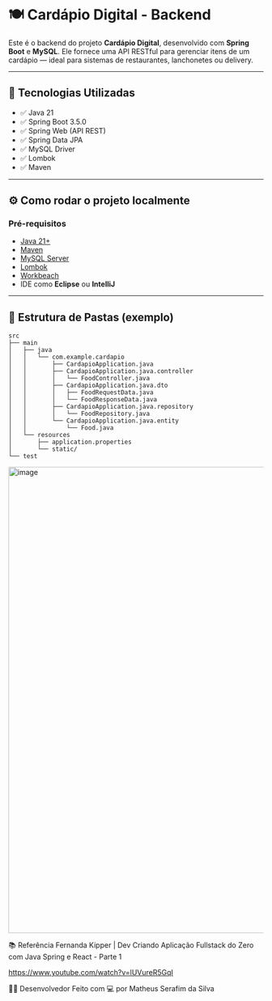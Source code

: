 # 🍽️ Cardápio Digital - Backend

Este é o backend do projeto **Cardápio Digital**, desenvolvido com **Spring Boot** e **MySQL**. Ele fornece uma API RESTful para gerenciar itens de um cardápio — ideal para sistemas de restaurantes, lanchonetes ou delivery.

---

## 🚀 Tecnologias Utilizadas

- ✅ Java 21  
- ✅ Spring Boot 3.5.0  
- ✅ Spring Web (API REST)  
- ✅ Spring Data JPA  
- ✅ MySQL Driver  
- ✅ Lombok  
- ✅ Maven  

---

## ⚙️ Como rodar o projeto localmente

### Pré-requisitos

- [Java 21+](https://www.oracle.com/java/technologies/javase/jdk21-archive-downloads.html)  
- [Maven](https://maven.apache.org/)  
- [MySQL Server](https://dev.mysql.com/downloads/installer/)  
- [Lombok](https://projectlombok.org/download)
- [Workbeach](https://dev.mysql.com/downloads/workbench/)
- IDE como **Eclipse** ou **IntelliJ**

---

## 📁 Estrutura de Pastas (exemplo)

```plaintext
src
├── main
│   ├── java
│   │   └── com.example.cardapio
│   │       ├── CardapioApplication.java
│   │       ├── CardapioApplication.java.controller
│   │       │   └── FoodController.java
│   │       ├── CardapioApplication.java.dto
│   │       │   ├── FoodRequestData.java
│   │       │   └── FoodResponseData.java
│   │       ├── CardapioApplication.java.repository
│   │       │   └── FoodRepository.java
│   │       └── CardapioApplication.java.entity
│   │           └── Food.java
│   └── resources
│       ├── application.properties
│       └── static/
└── test

```
<img width="922" alt="image" src="https://github.com/user-attachments/assets/4a623077-a95f-4afe-bcaf-04cdb288810e" />

📚 Referência
Fernanda Kipper | Dev
Criando Aplicação Fullstack do Zero com Java Spring e React - Parte 1

https://www.youtube.com/watch?v=lUVureR5GqI

👨‍💻 Desenvolvedor
Feito com 💻 por Matheus Serafim da Silva
 
